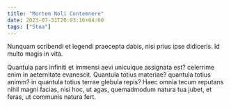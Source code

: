 ```yaml
---
title: "Mortem Noli Contemnere"
date: 2023-07-31T20:03:16+04:00
tags: ["Stoa"]
---
```


Nunquam scribendi et legendi praecepta dabis, nisi prius ipse didiceris. Id multo magis in vita.

Quantula pars infiniti et immensi aevi unicuique assignata est? celerrime enim in aeternitate evanescit. Quantula totius materiae? quantula totius animm? in quantula totius terrae glebula repis? Haec omnia tecum reputans nihil magni facias, nisi hoc, ut agas, quemadmodum natura tua jubet, et feras, ut communis natura fert. 
